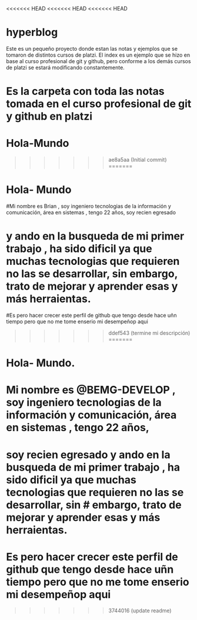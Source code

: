 <<<<<<< HEAD
<<<<<<< HEAD
<<<<<<< HEAD
# hyperblog
Este es un pequeño proyecto donde estan las notas y ejemplos que se tomaron de distintos cursos de platzi.
El index es un ejemplo que se hizo en base al curso profesional de git y github, pero conforme a los demás cursos de platzi  se estará modificando constantemente.

Es la carpeta con toda las notas tomada en el curso profesional de git y github en platzi
=======
# Hola-Mundo
>>>>>>> ae8a5aa (Initial commit)
=======
# Hola- Mundo
#Mi  nombre es Brian , soy ingeniero tecnologias de la  información  y comunicación, área en sistemas , tengo 22 años,  soy recien egresado
# y ando en la busqueda de mi primer trabajo , ha sido dificil ya que muchas tecnologias que requieren no las se desarrollar, sin embargo, trato de mejorar y aprender esas y más herraientas.
#Es pero hacer crecer este perfil de github que tengo desde  hace uñn tiempo pero que no me tome enserio mi desempeñop aqui
>>>>>>> ddef543 (termine mi descripción)
=======
# Hola- Mundo.

# Mi  nombre es @BEMG-DEVELOP , soy ingeniero tecnologias de la  información  y comunicación, área en sistemas , tengo 22 años,
# soy recien egresado y ando en la busqueda de mi primer trabajo , ha sido dificil ya que muchas tecnologias que requieren no las se desarrollar, sin # embargo, trato de mejorar y aprender esas y más herraientas.

# Es pero hacer crecer este perfil de github que tengo desde  hace uñn tiempo pero que no me tome enserio mi desempeñop aqui
>>>>>>> 3744016 (update readme)
